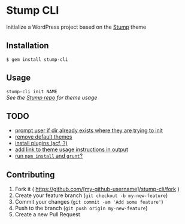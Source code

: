 # Stump CLI

Initialize a WordPress project based on the [Stump](https://github.com/kohactive/stump) theme

## Installation

`$ gem install stump-cli`

## Usage

`stump-cli init NAME`  
_See the [Stump repo](https://github.com/kohactive/stump) for theme usage_

## TODO
* [prompt user if dir already exists where they are trying to init](https://github.com/kohactive/stump-cli/issues/10)
* [remove default themes](https://github.com/kohactive/stump-cli/issues/11)
* [install plugins (acf, ?)](https://github.com/kohactive/stump-cli/issues/12)
* [add link to theme usage instructions in output](https://github.com/kohactive/stump-cli/issues/13)
* [run `npm install` and `grunt`?](https://github.com/kohactive/stump-cli/issues/14)

## Contributing

1. Fork it ( https://github.com/[my-github-username]/stump-cli/fork )
2. Create your feature branch (`git checkout -b my-new-feature`)
3. Commit your changes (`git commit -am 'Add some feature'`)
4. Push to the branch (`git push origin my-new-feature`)
5. Create a new Pull Request
